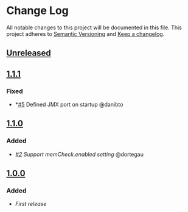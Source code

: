 # Change Log
All notable changes to this project will be documented in this file.
This project adheres to [Semantic Versioning](http://semver.org/) and [Keep a changelog](https://github.com/olivierlacan/keep-a-changelog).

## [Unreleased](https://github.com/idealista/azkaban-role/tree/develop)
## [1.1.1](https://github.com/idealista/azkaban-role/tree/1.1.1)
### Fixed
- *[#5](https://github.com/idealista/azkaban-role/issues/5) Defined JMX port on startup @danibto

## [1.1.0](https://github.com/idealista/azkaban-role/tree/1.1.0)
### Added
- *[#2](https://github.com/idealista/azkaban-role/issues/2) Support memCheck.enabled setting* @dortegau

## [1.0.0](https://github.com/idealista/azkaban-role/tree/1.0.0)
### Added
- *First release*
